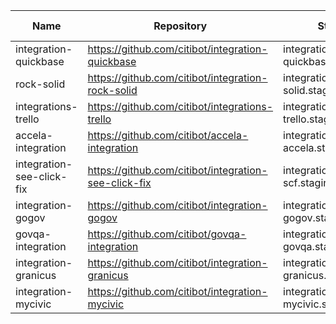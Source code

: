 | Name        | Repository                                        | Staging URL                               | Production URL                | Lead Developer |
| ----        | ----------                                        | -----------                               | --------------                | -------------- |
| integration-quickbase | https://github.com/citibot/integration-quickbase | integration-quickbase.staging.citibot.io | integration-quickbase.citibot.io |            |
| rock-solid  | https://github.com/citibot/integration-rock-solid | integration-rock-solid.staging.citibot.io | integration-rock-solid.citibot.io |            |
| integrations-trello  | https://github.com/citibot/integrations-trello | integration-trello.staging.citibot.io | integration-trello.citibot.io |            |
| accela-integration   | https://github.com/citibot/accela-integration | integration-accela.staging.citibot.io | integration-accela.citibot.io |            |
| integration-see-click-fix  | https://github.com/citibot/integration-see-click-fix | integration-scf.staging.citibot.io | integration-scf.citibot.io |            |
| integration-gogov  | https://github.com/citibot/integration-gogov | integration-gogov.staging.citibot.io | integration-gogov.citibot.io |            |
| govqa-integration  | https://github.com/citibot/govqa-integration | integration-govqa.staging.citibot.io | integration-govqa.citibot.io |            |
| integration-granicus  | https://github.com/citibot/integration-granicus | integration-granicus.staging.citibot.io | integration-granicus.citibot.io |            |
| integration-mycivic  | https://github.com/citibot/integration-mycivic | integration-mycivic.staging.citibot.io | integration-mycivic.citibot.io |            |

